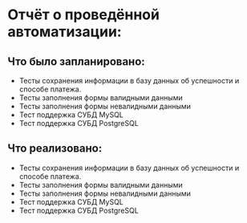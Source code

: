 # Отчёт о проведённой автоматизации:
## Что было запланировано:
- Тесты сохранения информации в базу данных об успешности и способе платежа.
- Тесты заполнения формы валидными данными
- Тесты заполнения формы невалидными данными
- Тест поддержка СУБД MySQL
- Тест поддержка СУБД PostgreSQL
## Что реализовано:
- Тесты сохранения информации в базу данных об успешности и способе платежа.
- Тесты заполнения формы валидными данными
- Тесты заполнения формы невалидными данными
- Тест поддержка СУБД MySQL
- Тест поддержка СУБД PostgreSQL
